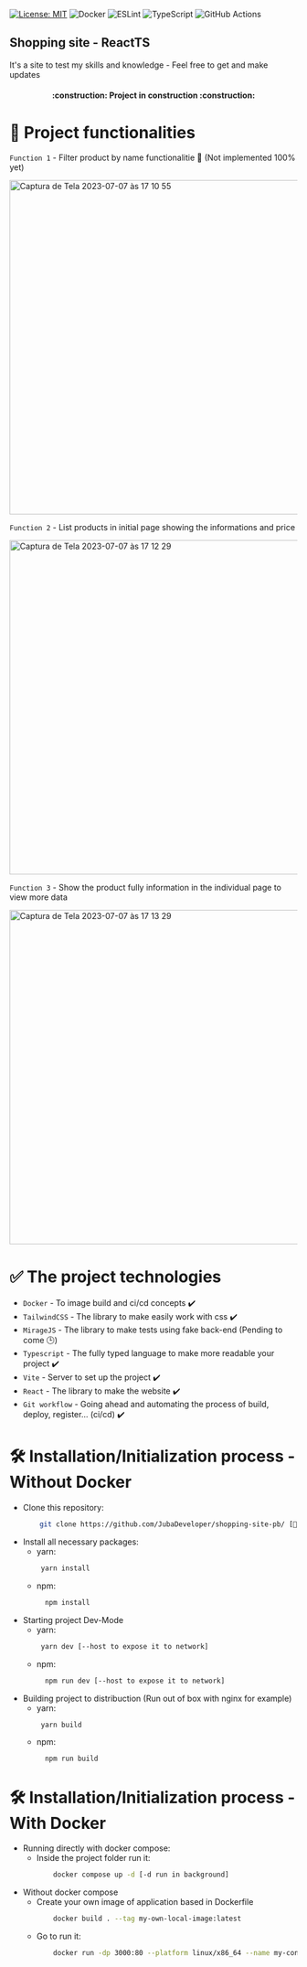 [![License: MIT](https://img.shields.io/badge/License-MIT-yellow.svg)](/LICENSE)
![Docker](https://img.shields.io/badge/docker-%230db7ed.svg?style=for-the-badge&logo=docker&logoColor=white)
![ESLint](https://img.shields.io/badge/ESLint-4B3263?style=for-the-badge&logo=eslint&logoColor=white)
![TypeScript](https://img.shields.io/badge/typescript-%23007ACC.svg?style=for-the-badge&logo=typescript&logoColor=white)
![GitHub Actions](https://img.shields.io/badge/github%20actions-%232671E5.svg?style=for-the-badge&logo=githubactions&logoColor=white)

## Shopping site - ReactTS 

It's a site to test my skills and knowledge - Feel free to get and make updates

<h4 align="center"> 
    :construction:  Project in construction  :construction:
</h4>

# 🔨 Project functionalities

`Function 1` - Filter product by name functionalitie 🚧 (Not implemented 100% yet)

<img width="585" alt="Captura de Tela 2023-07-07 às 17 10 55" src="https://github.com/JubaDeveloper/shopping-site-pb/assets/108185479/4d44bdcb-dea1-4177-87f0-4b8236a61ab1">

`Function 2` - List products in initial page showing the informations and price

<img width="585" alt="Captura de Tela 2023-07-07 às 17 12 29" src="https://github.com/JubaDeveloper/shopping-site-pb/assets/108185479/b2f7fbec-0068-4446-9bbf-4dfbf61e813d">

`Function 3` - Show the product fully information in the individual page to view more data

<img width="585" alt="Captura de Tela 2023-07-07 às 17 13 29" src="https://github.com/JubaDeveloper/shopping-site-pb/assets/108185479/77e38878-87df-4066-9f5b-11c0e479a342">

# ✅ The project technologies

- `Docker` - To image build and ci/cd concepts ✔️
- `TailwindCSS` - The library to make easily work with css ✔️
- `MirageJS` - The library to make tests using fake back-end (Pending to come 🕒)
- `Typescript` - The fully typed language to make more readable your project ✔️
- `Vite` - Server to set up the project ✔️
- `React` - The library to make the website ✔️
- `Git workflow` - Going ahead and automating the process of build, deploy, register... (ci/cd) ✔️

# 🛠️ Installation/Initialization process - Without Docker

- Clone this repository:
  ```bash
      git clone https://github.com/JubaDeveloper/shopping-site-pb/ [📁 and path/folder to install it]
  ```
- Install all necessary packages:
   - yarn:
     ```bash
      yarn install 
      ```
  - npm:
    ```bash
      npm install 
    ```
- Starting project Dev-Mode
  - yarn:
     ```bash
      yarn dev [--host to expose it to network]
      ```
  - npm:
    ```bash
      npm run dev [--host to expose it to network]
    ```
- Building project to distribuction (Run out of box with nginx for example)
  - yarn:
     ```bash
      yarn build 
      ```
  - npm:
    ```bash
      npm run build
    ```
# 🛠️ Installation/Initialization process - With Docker
- Running directly with docker compose:
  - Inside the project folder run it: 
      ```bash
          docker compose up -d [-d run in background]
      ```
- Without docker compose
  - Create your own image of application based in Dockerfile
    ```bash
        docker build . --tag my-own-local-image:latest
    ```
  - Go to run it:
    ```bash
        docker run -dp 3000:80 --platform linux/x86_64 --name my-container jubadevop/shopping-app:latest 
    ```

